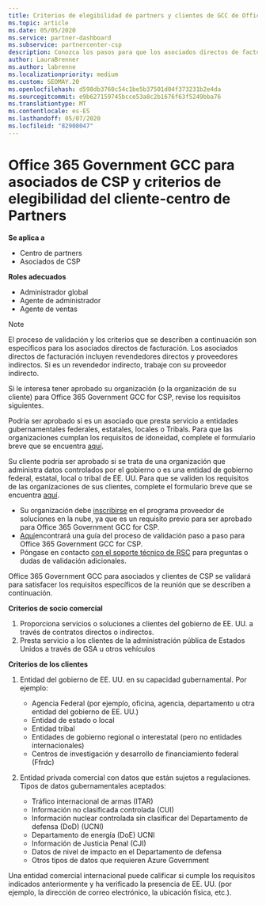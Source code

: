 ```yaml
---
title: Criterios de elegibilidad de partners y clientes de GCC de Office 365 Administración Pública
ms.topic: article
ms.date: 05/05/2020
ms.service: partner-dashboard
ms.subservice: partnercenter-csp
description: Conozca los pasos para que los asociados directos de facturación (revendedores directos, proveedores indirectos) validen a los asociados y clientes de Office 365 Government GCC for CSP.
author: LauraBrenner
ms.author: labrenne
ms.localizationpriority: medium
ms.custom: SEOMAY.20
ms.openlocfilehash: d598db3760c54c1be5b37501d04f373231b2e4da
ms.sourcegitcommit: e9b627159745bcce53a8c2b1676f63f5249bba76
ms.translationtype: MT
ms.contentlocale: es-ES
ms.lasthandoff: 05/07/2020
ms.locfileid: "82908047"
---
```

# <a name="office-365-government-gcc-for-csp-partner-and-customer-eligibility-criteria---partner-center"></a>Office 365 Government GCC para asociados de CSP y criterios de elegibilidad del cliente-centro de Partners

**Se aplica a**

- Centro de partners
- Asociados de CSP

**Roles adecuados**

- Administrador global
- Agente de administrador
- Agente de ventas

>[!NOTE]
>El proceso de validación y los criterios que se describen a continuación son específicos para los asociados directos de facturación. Los asociados directos de facturación incluyen revendedores directos y proveedores indirectos.  Si es un revendedor indirecto, trabaje con su proveedor indirecto.

Si le interesa tener aprobado su organización (o la organización de su cliente) para Office 365 Government GCC for CSP, revise los requisitos siguientes.

Podría ser aprobado si es un asociado que presta servicio a entidades gubernamentales federales, estatales, locales o Tribals. Para que las organizaciones cumplan los requisitos de idoneidad, complete el formulario breve que se encuentra [aquí](https://products.office.com/government/eligibility-validation?ReqType=CSPPartner).

Su cliente podría ser aprobado si se trata de una organización que administra datos controlados por el gobierno o es una entidad de gobierno federal, estatal, local o tribal de EE. UU. Para que se validen los requisitos de las organizaciones de sus clientes, complete el formulario breve que se encuentra [aquí](https://products.office.com/government/eligibility-validation?ReqType=CSPCustomer). 

-   Su organización debe [inscribirse](https://partnercenter.microsoft.com/partner/cloud-solution-provider) en el programa proveedor de soluciones en la nube, ya que es un requisito previo para ser aprobado para Office 365 Government GCC for CSP.
-   [Aquí](https://go.microsoft.com/fwlink/?linkid=2007323)encontrará una guía del proceso de validación paso a paso para Office 365 Government GCC for CSP.
-   Póngase en contacto [con el soporte técnico de RSC](mailto:usgcce@microsoft.com) para preguntas o dudas de validación adicionales.

Office 365 Government GCC para asociados y clientes de CSP se validará para satisfacer los requisitos específicos de la reunión que se describen a continuación.

**Criterios de socio comercial**
1.  Proporciona servicios o soluciones a clientes del gobierno de EE. UU. a través de contratos directos o indirectos.
2.  Presta servicio a los clientes de la administración pública de Estados Unidos a través de GSA u otros vehículos

**Criterios de los clientes**
1.  Entidad del gobierno de EE. UU. en su capacidad gubernamental. Por ejemplo:
 
    -  Agencia Federal (por ejemplo, oficina, agencia, departamento u otra entidad del gobierno de EE. UU.)
    -   Entidad de estado o local 
    -   Entidad tribal
    -   Entidades de gobierno regional o interestatal (pero no entidades internacionales)
    -   Centros de investigación y desarrollo de financiamiento federal (Ffrdc)

2.  Entidad privada comercial con datos que están sujetos a regulaciones. Tipos de datos gubernamentales aceptados: 
    -   Tráfico internacional de armas (ITAR)
    -   Información no clasificada controlada (CUI)
    -   Información nuclear controlada sin clasificar del Departamento de defensa (DoD) (UCNI)
    -   Departamento de energía (DoE) UCNI
    -   Información de Justicia Penal (CJI)
    -   Datos de nivel de impacto en el Departamento de defensa
    -   Otros tipos de datos que requieren Azure Government

Una entidad comercial internacional puede calificar si cumple los requisitos indicados anteriormente y ha verificado la presencia de EE. UU. (por ejemplo, la dirección de correo electrónico, la ubicación física, etc.).

